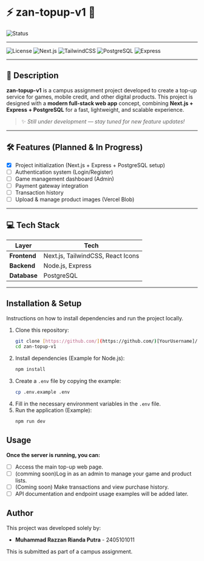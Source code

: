 # ⚡ zan-topup-v1 🚀

![Status](https://img.shields.io/badge/Status-In%20Development-yellow?style=for-the-badge)

---

![License](https://img.shields.io/badge/License-MIT-blue?style=for-the-badge)
![Next.js](https://img.shields.io/badge/Next.js-000000?style=for-the-badge&logo=nextdotjs&logoColor=white)
![TailwindCSS](https://img.shields.io/badge/TailwindCSS-06B6D4?style=for-the-badge&logo=tailwindcss&logoColor=white)
![PostgreSQL](https://img.shields.io/badge/PostgreSQL-336791?style=for-the-badge&logo=postgresql&logoColor=white)
![Express](https://img.shields.io/badge/Express.js-000000?style=for-the-badge&logo=express&logoColor=white)

---

## 🧩 Description

**zan-topup-v1** is a campus assignment project developed to create a top-up service for games, mobile credit, and other digital products. 
This project is designed with a **modern full-stack web app** concept, combining **Next.js + Express + PostgreSQL** for a fast, lightweight, and scalable experience.

> ✨ *Still under development — stay tuned for new feature updates!*

---

## 🛠️ Features (Planned & In Progress)

- [x] Project initialization (Next.js + Express + PostgreSQL setup)
- [ ] Authentication system (Login/Register)
- [ ] Game management dashboard (Admin)
- [ ] Payment gateway integration
- [ ] Transaction history
- [ ] Upload & manage product images (Vercel Blob)

---

## 💻 Tech Stack

| Layer | Tech |
|-------|------|
| **Frontend** | Next.js, TailwindCSS, React Icons |
| **Backend** | Node.js, Express |
| **Database** | PostgreSQL |

---

## Installation & Setup

Instructions on how to install dependencies and run the project locally.

1.  Clone this repository:
    ```bash
    git clone [https://github.com/](https://github.com/)[YourUsername]/zan-topup-v1.git
    cd zan-topup-v1
    ```
2.  Install dependencies (Example for Node.js):
    ```bash
    npm install
    ```
3.  Create a `.env` file by copying the example:
    ```bash
    cp .env.example .env
    ```
4.  Fill in the necessary environment variables in the `.env` file.
5.  Run the application (Example):
    ```bash
    npm run dev
    ```

## Usage

**Once the server is running, you can:**
- [ ] Access the main top-up web page.
- [ ] (comming soon)Log in as an admin to manage your game and product lists.
- [ ] (Coming soon) Make transactions and view purchase history.
- [ ] API documentation and endpoint usage examples will be added later.

## Author

This project was developed solely by:

* **Muhammad Razzan Rianda Putra** - 2405101011

This is submitted as part of a campus assignment.
